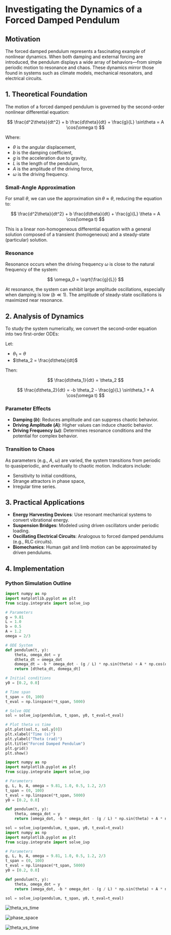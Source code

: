 # Investigating the Dynamics of a Forced Damped Pendulum

## Motivation

The forced damped pendulum represents a fascinating example of nonlinear dynamics. When both damping and external forcing are introduced, the pendulum displays a wide array of behaviors—from simple periodic motion to resonance and chaos. These dynamics mirror those found in systems such as climate models, mechanical resonators, and electrical circuits.

## 1. Theoretical Foundation

The motion of a forced damped pendulum is governed by the second-order nonlinear differential equation:

$$
\frac{d^2\theta}{dt^2} + b \frac{d\theta}{dt} + \frac{g}{L} \sin\theta = A \cos(\omega t)
$$

Where:

- $\theta$ is the angular displacement,
- $b$ is the damping coefficient,
- $g$ is the acceleration due to gravity,
- $L$ is the length of the pendulum,
- $A$ is the amplitude of the driving force,
- $\omega$ is the driving frequency.

### Small-Angle Approximation

For small $\theta$, we can use the approximation $\sin\theta \approx \theta$, reducing the equation to:

$$
\frac{d^2\theta}{dt^2} + b \frac{d\theta}{dt} + \frac{g}{L} \theta = A \cos(\omega t)
$$

This is a linear non-homogeneous differential equation with a general solution composed of a transient (homogeneous) and a steady-state (particular) solution.

### Resonance

Resonance occurs when the driving frequency $\omega$ is close to the natural frequency of the system:

$$
\omega_0 = \sqrt{\frac{g}{L}}
$$

At resonance, the system can exhibit large amplitude oscillations, especially when damping is low ($b \ll 1$). The amplitude of steady-state oscillations is maximized near resonance.

## 2. Analysis of Dynamics

To study the system numerically, we convert the second-order equation into two first-order ODEs:

Let:
- $\theta_1 = \theta$
- $\theta_2 = \frac{d\theta}{dt}$

Then:

$$
\frac{d\theta_1}{dt} = \theta_2
$$

$$
\frac{d\theta_2}{dt} = -b \theta_2 - \frac{g}{L} \sin\theta_1 + A \cos(\omega t)
$$

### Parameter Effects

- **Damping ($b$)**: Reduces amplitude and can suppress chaotic behavior.
- **Driving Amplitude ($A$)**: Higher values can induce chaotic behavior.
- **Driving Frequency ($\omega$)**: Determines resonance conditions and the potential for complex behavior.

### Transition to Chaos

As parameters (e.g., $A$, $\omega$) are varied, the system transitions from periodic to quasiperiodic, and eventually to chaotic motion. Indicators include:

- Sensitivity to initial conditions,
- Strange attractors in phase space,
- Irregular time series.

## 3. Practical Applications

- **Energy Harvesting Devices**: Use resonant mechanical systems to convert vibrational energy.
- **Suspension Bridges**: Modeled using driven oscillators under periodic loading.
- **Oscillating Electrical Circuits**: Analogous to forced damped pendulums (e.g., RLC circuits).
- **Biomechanics**: Human gait and limb motion can be approximated by driven pendulums.

## 4. Implementation

### Python Simulation Outline

```python
import numpy as np
import matplotlib.pyplot as plt
from scipy.integrate import solve_ivp

# Parameters
g = 9.81
L = 1.0
b = 0.5
A = 1.2
omega = 2/3

# ODE System
def pendulum(t, y):
    theta, omega_dot = y
    dtheta_dt = omega_dot
    domega_dt = -b * omega_dot - (g / L) * np.sin(theta) + A * np.cos(omega * t)
    return [dtheta_dt, domega_dt]

# Initial conditions
y0 = [0.2, 0.0]

# Time span
t_span = (0, 100)
t_eval = np.linspace(*t_span, 5000)

# Solve ODE
sol = solve_ivp(pendulum, t_span, y0, t_eval=t_eval)

# Plot theta vs time
plt.plot(sol.t, sol.y[0])
plt.xlabel("Time (s)")
plt.ylabel("Theta (rad)")
plt.title("Forced Damped Pendulum")
plt.grid()
plt.show()

import numpy as np
import matplotlib.pyplot as plt
from scipy.integrate import solve_ivp

# Parameters
g, L, b, A, omega = 9.81, 1.0, 0.5, 1.2, 2/3
t_span = (0, 100)
t_eval = np.linspace(*t_span, 5000)
y0 = [0.2, 0.0]

def pendulum(t, y):
    theta, omega_dot = y
    return [omega_dot, -b * omega_dot - (g / L) * np.sin(theta) + A * np.cos(omega * t)]

sol = solve_ivp(pendulum, t_span, y0, t_eval=t_eval)
import numpy as np
import matplotlib.pyplot as plt
from scipy.integrate import solve_ivp

# Parameters
g, L, b, A, omega = 9.81, 1.0, 0.5, 1.2, 2/3
t_span = (0, 100)
t_eval = np.linspace(*t_span, 5000)
y0 = [0.2, 0.0]

def pendulum(t, y):
    theta, omega_dot = y
    return [omega_dot, -b * omega_dot - (g / L) * np.sin(theta) + A * np.cos(omega * t)]

sol = solve_ivp(pendulum, t_span, y0, t_eval=t_eval)
```

![theta_vs_time](https://github.com/user-attachments/assets/183a069c-ac42-48b1-9d37-30908f70d5d9)


![phase_space](https://github.com/user-attachments/assets/62aea638-ff6a-442f-a34c-527891bbddab)


![theta_vs_time](https://github.com/user-attachments/assets/772dbf35-c819-4901-a027-e91ef24e5b42)

